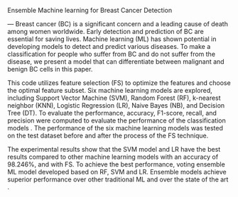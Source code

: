 
Ensemble Machine learning for Breast Cancer Detection

— Breast cancer (BC) is a significant concern and   a leading cause of death among women worldwide. Early 
detection and prediction of BC are essential for saving lives. Machine learning (ML) has shown potential in developing 
models to detect and predict various diseases. To make a classification for people who suffer from BC and do not 
suffer from the disease, we present a model that can differentiate between malignant and benign BC cells in this 
paper. 


This code utilizes feature selection (FS) to optimize the features and choose the optimal feature subset. Six 
machine learning models are explored, including Support Vector Machine (SVM), Random Forest (RF), k-nearest 
neighbor (KNN), Logistic Regression (LR), Naive Bayes (NB), and Decision Tree (DT). To evaluate the performance, 
accuracy, F1-score, recall, and precision were computed to evaluate the performance of the classification models 
. The performance of the six machine learning models was tested on the test dataset before and after the 
process of the FS technique.

The experimental results show that the SVM model and LR have the best results compared 
to other machine learning models with an accuracy of 98.246%, and with FS. To achieve the best performance, voting 
ensemble ML model developed based on RF, SVM and LR. Ensemble models achieve superior performance over other 
traditional ML and over the state of the art .

